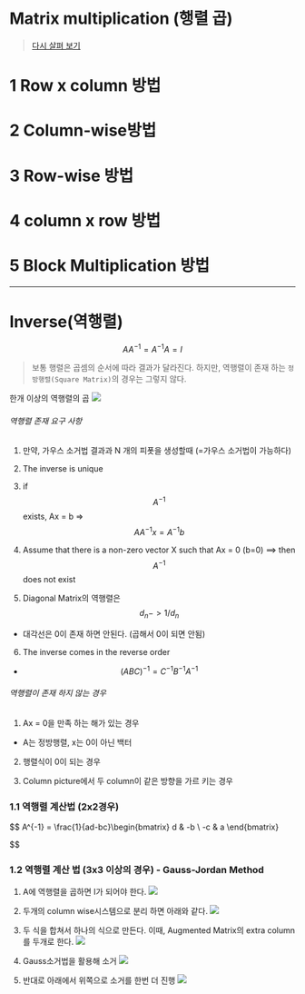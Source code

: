 # Matrix multiplication (행렬 곱)

> [다시 살펴 보기](http://twlab.tistory.com/entry/%ED%96%89%EB%A0%AC%EA%B3%B1%EC%85%89Matrix-multiplication-%EC%97%AD%ED%96%89%EB%A0%ACInverse-matrix-%EA%B7%B8%EB%A6%AC%EA%B3%A0-GaussJordan)

# 1 Row x column 방법 

# 2 Column-wise방법 

# 3 Row-wise 방법 

# 4 column x row 방법 

# 5 Block Multiplication 방법 

--- 
# Inverse\(역행렬\)

$$ AA^{-1} = A^{-1}A = I $$

> 보통 행렬은 곱셈의 순서에 따라 결과가 달라진다. 하지만, 역행렬이 존재 하는 `정방행렬(Square Matrix)`의 경우는 그렇지 않다.

한개 이상의 역행렬의 곱
![](http://cfile23.uf.tistory.com/image/276838355845878C2E3000)


###### 역행렬 존재 요구 사항

1. 만약, 가우스 소거법 결과과 N 개의 피폿을 생성할때 \(=가우스 소거법이 가능하다\)

2. The inverse is unique

3. if $$ A^{-1} $$ exists, Ax = b =&gt; $$AA^{-1}x = A^{-1}b $$

4. Assume that there is a non-zero vector X such that Ax = 0 \(b=0\) ==&gt; then $$ A^{-1} $$ does not exist 


5. Diagonal Matrix의 역행렬은 $$ d_n -> 1/d_n $$
  * 대각선은 0이 존재 하면 안된다. \(곱해서 0이 되면 안됨\)


6. The inverse comes in the reverse order
  * $$ (ABC)^{-1} = C^{-1}B^{-1}A^{-1}  $$


###### 역행렬이 존재 하지 않는 경우 

1. Ax = 0을 만족 하는 해가 있는 경우 
  - A는 정방행렬, x는 0이 아닌 백터


2. 행렬식이 0이 되는 경우 

3. Column picture에서 두 column이 같은 방향을 가르 키는 경우 


### 1.1 역행렬 계산법 \(2x2경우\)

$$
A^{-1} = \frac{1}{ad-bc}\begin{bmatrix} d & -b \\ -c & a  \end{bmatrix} 


$$

### 1.2 역행렬 계산 법 \(3x3 이상의 경우\) - Gauss-Jordan Method
1. A에 역행렬을 곱하면 I가 되어야 한다. 
![](http://cfile9.uf.tistory.com/image/2371784D5839C868199769)

2. 두개의 column wise시스템으로 분리 하면 아래와 같다. 
![](http://cfile29.uf.tistory.com/image/2108CC485839CF8C14C9D5)

3. 두 식을 합쳐서 하나의 식으로 만든다. 이때, Augmented Matrix의 extra column를 두개로 한다. 
![](http://cfile3.uf.tistory.com/image/215852495839D85F1EDF80)

4.  Gauss소거법을 활용해 소거
![](http://cfile5.uf.tistory.com/image/2451AE495839DD9025DB01)

5. 반대로 아래에서 위쪽으로 소거를 한번 더 진행 
![](http://cfile9.uf.tistory.com/image/276A894F5839DF291A6375)

